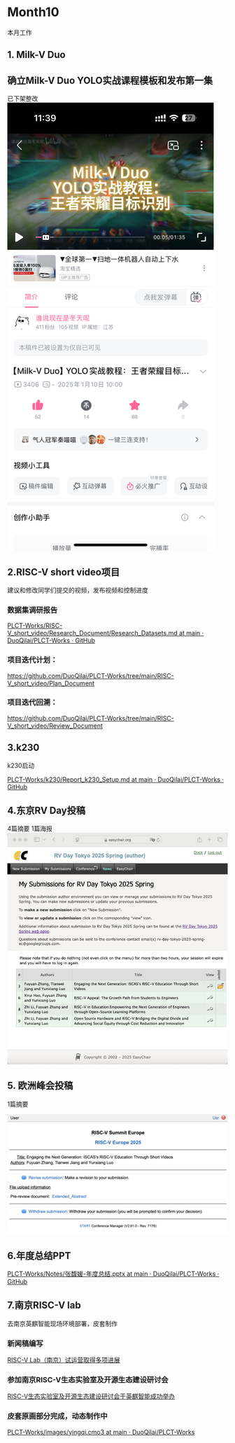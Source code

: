 # Month10

本月工作

## 1. Milk-V Duo
## 确立Milk-V Duo YOLO实战课程模板和发布第一集
已下架整改
![](../../images/video1.png)

## 2.RISC-V short video项目
建议和修改同学们提交的视频，发布视频和控制进度

### 数据集调研报告

[PLCT-Works/RISC-V_short_video/Research_Document/Research_Datasets.md at main · DuoQilai/PLCT-Works · GitHub](https://github.com/DuoQilai/PLCT-Works/blob/main/RISC-V_short_video/Research_Document/Research_Datasets.md)
### 项目迭代计划：

https://github.com/DuoQilai/PLCT-Works/tree/main/RISC-V_short_video/Plan_Document

### 项目迭代回溯：

https://github.com/DuoQilai/PLCT-Works/tree/main/RISC-V_short_video/Review_Document

## 3.k230
k230启动

[PLCT-Works/k230/Report_k230_Setup.md at main · DuoQilai/PLCT-Works · GitHub](https://github.com/DuoQilai/PLCT-Works/blob/main/k230/Report_k230_Setup.md)

## 4.东京RV Day投稿

4篇摘要 1篇海报
![](../../images/Tokyo1.png)

## 5. 欧洲峰会投稿
1篇摘要

![](../../images/Europe.png)

## 6.年度总结PPT

[PLCT-Works/Notes/张馥媛-年度总结.pptx at main · DuoQilai/PLCT-Works · GitHub](https://github.com/DuoQilai/PLCT-Works/blob/main/Notes/%E5%BC%A0%E9%A6%A5%E5%AA%9B-%E5%B9%B4%E5%BA%A6%E6%80%BB%E7%BB%93.pptx)

## 7.南京RISC-V lab 
去南京英麒智能现场环境部署，皮套制作
### 新闻稿编写

[RISC-V Lab（南京）试运营取得多项进展](https://mp.weixin.qq.com/s/GYI88Xx3yTg8L5kdxL8PAA)
### 参加南京RISC-V生态实验室及开源生态建设研讨会

[RISC-V生态实验室及开源生态建设研讨会于英麒智能成功举办](https://mp.weixin.qq.com/s/lOeF3Xiu1d3g5ofq05444Q)
### 皮套原画部分完成，动态制作中

[PLCT-Works/images/yingqi.cmo3 at main · DuoQilai/PLCT-Works](https://github.com/DuoQilai/PLCT-Works/blob/main/images/yingqi.cmo3)
